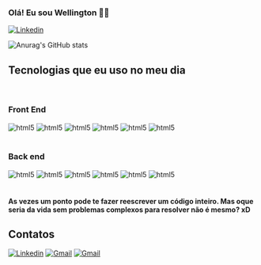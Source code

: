 ### Olá! Eu sou Wellington 👋🏾
[![Linkedin](https://img.shields.io/badge/LinkedIn-0077B5?style=for-the-badge&logo=linkedin&logoColor=white
)](https://www.linkedin.com/in/wellington-barbosa-de-carvalho?originalSubdomain=br)

![Anurag's GitHub stats](https://github-readme-stats.vercel.app/api?username=WellingtonBarbosaCarvalho&show_icons=true&theme=dracula)

## Tecnologias que eu uso no meu dia

<div style="display: inline_block"><br/>
<h3>Front End</h3>
<img align="center" alt="html5" src="https://img.shields.io/badge/HTML5-E34F26?style=for-the-badge&logo=html5&logoColor=white" />
<img align="center" alt="html5" src="https://img.shields.io/badge/CSS3-1572B6?style=for-the-badge&logo=css3&logoColor=white" />
<img align="center" alt="html5" src="https://img.shields.io/badge/JavaScript-F7DF1E?style=for-the-badge&logo=javascript&logoColor=black
" />
<img align="center" alt="html5" src="https://img.shields.io/badge/React-20232A?style=for-the-badge&logo=react&logoColor=61DAFB
" />
<img align="center" alt="html5" src="https://img.shields.io/badge/Redux-593D88?style=for-the-badge&logo=redux&logoColor=white
" />
<img align="center" alt="html5" src="https://img.shields.io/badge/Bootstrap-563D7C?style=for-the-badge&logo=bootstrap&logoColor=white
" />
</div>

<div style="display: inline_block"><br/>
<h3>Back end</h3>
<img align="center" alt="html5" src="https://img.shields.io/badge/Node.js-43853D?style=for-the-badge&logo=node.js&logoColor=white" />
<img align="center" alt="html5" src="https://img.shields.io/badge/Django-092E20?style=for-the-badge&logo=django&logoColor=white
" />
<img align="center" alt="html5" src="https://img.shields.io/badge/MySQL-00000F?style=for-the-badge&logo=mysql&logoColor=white
" />
<img align="center" alt="html5" src="https://img.shields.io/badge/PostgreSQL-316192?style=for-the-badge&logo=postgresql&logoColor=white
" />
<img align="center" alt="html5" src="https://img.shields.io/badge/sequelize-323330?style=for-the-badge&logo=sequelize&logoColor=blue
" />
<img align="center" alt="html5" src="https://img.shields.io/badge/json%20web%20tokens-323330?style=for-the-badge&logo=json-web-tokens&logoColor=pink
" />
</div><br/>

#### As vezes um ponto pode te fazer reescrever um código inteiro. Mas oque seria da vida sem problemas complexos para resolver não é mesmo? xD 

## Contatos

[![Linkedin](https://img.shields.io/badge/LinkedIn-0077B5?style=for-the-badge&logo=linkedin&logoColor=white
)](https://www.linkedin.com/in/wellington-barbosa-de-carvalho?originalSubdomain=br)
[![Gmail](https://img.shields.io/badge/Gmail-D14836?style=for-the-badge&logo=gmail&logoColor=white
)](https://criarmeulink.com.br/u/1705296355)
[![Gmail](https://img.shields.io/badge/WhatsApp-25D366?style=for-the-badge&logo=whatsapp&logoColor=white
)](https://criarmeulink.com.br/u/1705296437)
